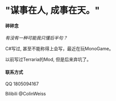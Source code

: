 <h1>"谋事在人, 成事在天。"</h1>

#### 碎碎念

*有没有一种可能我只懂后半句？*

C#写过, 甚至不能称得上会写，最近在玩MonoGame。

以前写过Terraria的Mod, 但是后来弃坑了。

#### 联系方式

QQ 1805094167

Bilibili @ColinWeiss
